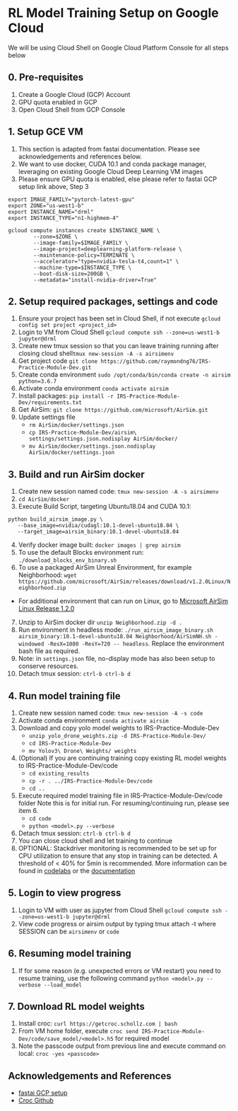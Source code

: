 # RL Model Training Setup on Google Cloud

We will be using Cloud Shell on Google Cloud Platform Console for all steps below

## 0. Pre-requisites
1. Create a Google Cloud (GCP) Account
2. GPU quota enabled in GCP
3. Open Cloud Shell from GCP Console

## 1. Setup GCE VM
1. This section is adapted from fastai documentation. Please see acknowledgements and references below.
2. We want to use docker, CUDA 10.1 and conda package manager, leveraging on existing Google Cloud Deep Learning VM images
3. Please ensure GPU quota is enabled, else please refer to fastai GCP setup link above, Step 3

```
export IMAGE_FAMILY="pytorch-latest-gpu"
export ZONE="us-west1-b"
export INSTANCE_NAME="drml"
export INSTANCE_TYPE="n1-highmem-4"

gcloud compute instances create $INSTANCE_NAME \
        --zone=$ZONE \
        --image-family=$IMAGE_FAMILY \
        --image-project=deeplearning-platform-release \
        --maintenance-policy=TERMINATE \
        --accelerator="type=nvidia-tesla-t4,count=1" \
        --machine-type=$INSTANCE_TYPE \
        --boot-disk-size=200GB \
        --metadata="install-nvidia-driver=True"
```

## 2. Setup required packages, settings and code
1. Ensure your project has been set in Cloud Shell, if not execute `gcloud config set project <project_id>`
2. Login to VM from Cloud Shell `gcloud compute ssh --zone=us-west1-b jupyter@drml`
3. Create new tmux session so that you can leave training running after closing cloud shell`tmux new-session -A -s airsimenv`
4. Get project code `git clone https://github.com/raymondng76/IRS-Practice-Module-Dev.git`
5. Create conda environment `sudo /opt/conda/bin/conda create -n airsim python=3.6.7`
6. Activate conda environment `conda activate airsim`
7. Install packages: `pip install -r IRS-Practice-Module-Dev/requirements.txt`
8. Get AirSim: `git clone https://github.com/microsoft/AirSim.git`
9. Update settings file
    - `rm AirSim/docker/settings.json`
    - `cp IRS-Practice-Module-Dev/airsim\ settings/settings.json.nodisplay AirSim/docker/`
    - `mv AirSim/docker/settings.json.nodisplay AirSim/docker/settings.json`

## 3. Build and run AirSim docker
1. Create new session named code: `tmux new-session -A -s airsimenv`
2.  `cd AirSim/docker`
3. Execute Build Script, targeting Ubuntu18.04 and CUDA 10.1:
```
python build_airsim_image.py \
   --base_image=nvidia/cudagl:10.1-devel-ubuntu18.04 \
   --target_image=airsim_binary:10.1-devel-ubuntu18.04
```
4. Verify docker image built: `docker images | grep airsim`
5. To use the default Blocks environment run: `./download_blocks_env_binary.sh`
6. To use a packaged AirSim Unreal Environment, for example Neighborhood: `wget https://github.com/microsoft/AirSim/releases/download/v1.2.0Linux/Neighborhood.zip`
  - For additional environment that can run on Linux, go to [Microsoft AirSim Linux Release 1.2.0](https://github.com/microsoft/AirSim/releases/tag/v1.2.0Linux)
7. Unzip to AirSim docker dir `unzip Neighborhood.zip -d .`
8. Run environment in headless mode: `./run_airsim_image_binary.sh airsim_binary:10.1-devel-ubuntu18.04 Neighborhood/AirSimNH.sh -windowed -ResX=1080 -ResY=720 -- headless`. Replace the environment bash file as required.
9. Note: in `settings.json` file, no-display mode has also been setup to conserve resources.
10. Detach tmux session: `ctrl-b ctrl-b d`

## 4. Run model training file
1. Create new session named code: `tmux new-session -A -s code`
2. Activate conda environment `conda activate airsim`
3. Download and copy yolo model weights to IRS-Practice-Module-Dev
    - `unzip yolo_drone_weights.zip -d IRS-Practice-Module-Dev/`
    - `cd IRS-Practice-Module-Dev`
    - `mv Yolov3\ Drone\ Weights/ weights`
4. (Optional) If you are continuing training copy existing RL model weights to IRS-Practice-Module-Dev/code
    - `cd existing_results`
    - `cp -r . ../IRS-Practice-Module-Dev/code`
    - `cd ..`
5. Execute required model training file in IRS-Practice-Module-Dev/code folder Note this is for initial run. For resuming/continuing run, please see item 6.
    - `cd code`
    - `python <model>.py --verbose`
6. Detach tmux session: `ctrl-b ctrl-b d`
7. You can close cloud shell and let training to continue
8. OPTIONAL: Stackdriver monitoring is recommended to be set up for CPU utilization to ensure that any stop in training can be detected. A threshold of < 40% for 5min is recommended. More information can be found in [codelabs](https://codelabs.developers.google.com/codelabs/cloud-monitoring-codelab/index.html?index=..%2F..index#0) or the [documentation](https://cloud.google.com/monitoring/quickstart-lamp)

## 5. Login to view progress
1. Login to VM with user as jupyter from Cloud Shell `gcloud compute ssh --zone=us-west1-b jupyter@drml`
2. View code progress or airsim output by typing tmux attach -t <SESSION> where SESSION can be `airsimenv` or `code`

## 6. Resuming model training
1. If for some reason (e.g. unexpected errors or VM restart) you need to resume training, use the following command `python <model>.py --verbose --load_model`

## 7. Download RL model weights
1. Install croc: `curl https://getcroc.schollz.com | bash`
2. From VM home folder, execute `croc send IRS-Practice-Module-Dev/code/save_model/<model>.h5` for required model
3. Note the passcode output from previous line and execute command on local: `croc -yes <passcode>`

## Acknowledgements and References

- [fastai GCP setup](https://course.fast.ai/start_gcp.html)
- [Croc Github](https://github.com/schollz/croc)